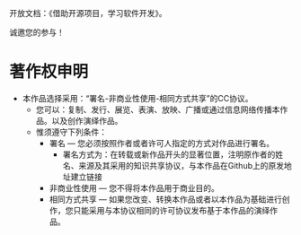 开放文档：《借助开源项目，学习软件开发》。

诚邀您的参与！

# 著作权申明

* 本作品选择采用：“署名-非商业性使用-相同方式共享”的CC协议。
  * 您可以：复制、发行、展览、表演、放映、广播或通过信息网络传播本作品。以及创作演绎作品。
  * 惟须遵守下列条件：
    * 署名 — 您必须按照作者或者许可人指定的方式对作品进行署名。
      * 署名方式为：在转载或新作品开头的显著位置，注明原作者的姓名、来源及其采用的知识共享协议，与本作品在Github上的原发地址建立链接
    * 非商业性使用 — 您不得将本作品用于商业目的。
    * 相同方式共享 — 如果您改变、转换本作品或者以本作品为基础进行创作，您只能采用与本协议相同的许可协议发布基于本作品的演绎作品。




